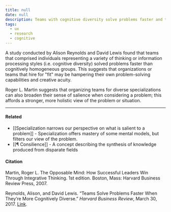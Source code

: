 ```yaml
---
title: null
date: null
description: Teams with cognitive diversity solve problems faster and think more creatively than homogeneous groups, showing the value of diverse thinking styles in improving team performance and problem-solving.
tags:
  - ux
  - research
  - cognitive
---
```


A study conducted by Alison Reynolds and David Lewis found that teams that comprised individuals representing a variety of thinking or information processing styles (i.e. cognitive diversity) solved problems faster than cognitively homogeneous groups. This suggests that organizations or teams that hire for "fit" may be hampering their own problem-solving capabilities and creative acuity.

Roger L. Martin suggests that organizing teams for diverse specializations can also broaden their sense of salience when considering a problem; this affords a stronger, more holistic view of the problem or situation.

---

#### Related

-   [[Specialization narrows our perspective on what is salient to a problem]] - Specialization offers mastery of some mental models, but filters our view of the problem.
-   [[¶ Consilience]] - A concept describing the synthesis of knowledge produced from disparate fields

#### Citation

Martin, Roger L. The Opposable Mind: How Successful Leaders Win Through Integrative Thinking. 1st edition. Boston, Mass: Harvard Business Review Press, 2007.

Reynolds, Alison, and David Lewis. “Teams Solve Problems Faster When They’re More Cognitively Diverse.” _Harvard Business Review_, March 30, 2017. [Link](https://hbr.org/2017/03/teams-solve-problems-faster-when-theyre-more-cognitively-diverse).

